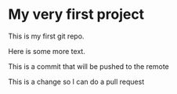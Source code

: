 # My very first project

This is my first git repo.

Here is some more text.

This is a commit that will be pushed to the remote

This is a change so I can do a pull request

